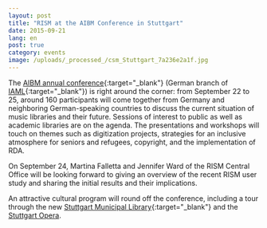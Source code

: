 ```yaml
---
layout: post
title: "RISM at the AIBM Conference in Stuttgart"
date: 2015-09-21
lang: en
post: true
category: events
image: /uploads/_processed_/csm_Stuttgart_7a236e2a1f.jpg
---
```



The [AIBM annual conference](http://www.aibm.info/tagungen/2015-stuttgart/){:target="_blank"} (German branch of [IAML](http://www.iaml.info/){:target="_blank"}) is right around the corner: from September 22 to 25, around 160 participants will come together from Germany and neighboring German-speaking countries to discuss the current situation of music libraries and their future. Sessions of interest to public as well as academic libraries are on the agenda. The presentations and workshops will touch on themes such as digitization projects, strategies for an inclusive atmosphere for seniors and refugees, copyright, and the implementation of RDA.

On September 24, Martina Falletta and Jennifer Ward of the RISM Central Office will be looking forward to giving an overview of the recent RISM user study and sharing the initial results and their implications.

An attractive cultural program will round off the conference, including a tour through the new [Stuttgart Municipal Library](http://www1.stuttgart.de/stadtbibliothek/){:target="_blank"} and the [Stuttgart Opera](http://www.oper-stuttgart.de/ "external-link-new-window").



<script type="text/javascript">var switchTo5x=true;</script><script type="text/javascript" src="http://w.sharethis.com/button/buttons.js"></script><script type="text/javascript">stLight.options({publisher: "9b601438-1ce1-49d8-bfd7-9cff5df54c17", doNotHash: false, doNotCopy: false, hashAddressBar: false});</script>